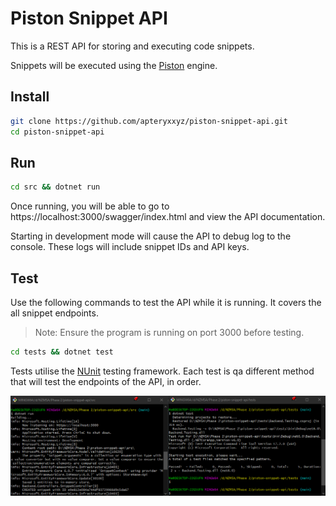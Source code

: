 # Piston Snippet API

This is a REST API for storing and executing code snippets.

Snippets will be executed using the [Piston](https://github.com/engineer-man/piston) engine.

## Install

```bash
git clone https://github.com/apteryxxyz/piston-snippet-api.git
cd piston-snippet-api
```

## Run

```bash
cd src && dotnet run
```

Once running, you will be able to go to https://localhost:3000/swagger/index.html
and view the API documentation.

Starting in development mode will cause the API to debug log to the console.
These logs will include snippet IDs and API keys. 

## Test

Use the following commands to test the API while it is running. It covers the
all snippet endpoints.

> Note: Ensure the program is running on port 3000 before testing.

```bash
cd tests && dotnet test
```

Tests utilise the [NUnit](https://www.nunit.org/) testing framework.
Each test is qa different method that will test the endpoints of the API,
in order.

![Dotnet run and test](./.github/two-terminals.png)
